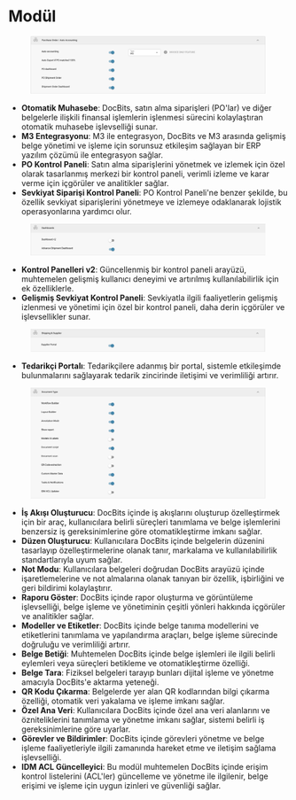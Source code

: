 # Modül

<figure><img src="../../../../.gitbook/assets/Bildschirmfoto 2024-05-04 um 15.57.42.png" alt=""><figcaption></figcaption></figure>

* **Otomatik Muhasebe**: DocBits, satın alma siparişleri (PO'lar) ve diğer belgelerle ilişkili finansal işlemlerin işlenmesi sürecini kolaylaştıran otomatik muhasebe işlevselliği sunar.
* **M3 Entegrasyonu**: M3 ile entegrasyon, DocBits ve M3 arasında gelişmiş belge yönetimi ve işleme için sorunsuz etkileşim sağlayan bir ERP yazılım çözümü ile entegrasyon sağlar.
* **PO Kontrol Paneli**: Satın alma siparişlerini yönetmek ve izlemek için özel olarak tasarlanmış merkezi bir kontrol paneli, verimli izleme ve karar verme için içgörüler ve analitikler sağlar.
* **Sevkiyat Siparişi Kontrol Paneli**: PO Kontrol Paneli'ne benzer şekilde, bu özellik sevkiyat siparişlerini yönetmeye ve izlemeye odaklanarak lojistik operasyonlarına yardımcı olur.

<figure><img src="../../../../.gitbook/assets/Bildschirmfoto 2024-05-04 um 15.57.52.png" alt=""><figcaption></figcaption></figure>

* **Kontrol Panelleri v2**: Güncellenmiş bir kontrol paneli arayüzü, muhtemelen gelişmiş kullanıcı deneyimi ve artırılmış kullanılabilirlik için ek özelliklerle.
* **Gelişmiş Sevkiyat Kontrol Paneli**: Sevkiyatla ilgili faaliyetlerin gelişmiş izlenmesi ve yönetimi için özel bir kontrol paneli, daha derin içgörüler ve işlevsellikler sunar.

<figure><img src="../../../../.gitbook/assets/Bildschirmfoto 2024-05-04 um 15.58.02.png" alt=""><figcaption></figcaption></figure>

* **Tedarikçi Portalı**: Tedarikçilere adanmış bir portal, sistemle etkileşimde bulunmalarını sağlayarak tedarik zincirinde iletişimi ve verimliliği artırır.

<figure><img src="../../../../.gitbook/assets/Bildschirmfoto 2024-05-04 um 15.58.17.png" alt=""><figcaption></figcaption></figure>

* **İş Akışı Oluşturucu**: DocBits içinde iş akışlarını oluşturup özelleştirmek için bir araç, kullanıcılara belirli süreçleri tanımlama ve belge işlemlerini benzersiz iş gereksinimlerine göre otomatikleştirme imkanı sağlar.
* **Düzen Oluşturucu**: Kullanıcılara DocBits içinde belgelerin düzenini tasarlayıp özelleştirmelerine olanak tanır, markalama ve kullanılabilirlik standartlarıyla uyum sağlar.
* **Not Modu**: Kullanıcılara belgeleri doğrudan DocBits arayüzü içinde işaretlemelerine ve not almalarına olanak tanıyan bir özellik, işbirliğini ve geri bildirimi kolaylaştırır.
* **Raporu Göster**: DocBits içinde rapor oluşturma ve görüntüleme işlevselliği, belge işleme ve yönetiminin çeşitli yönleri hakkında içgörüler ve analitikler sağlar.
* **Modeller ve Etiketler**: DocBits içinde belge tanıma modellerini ve etiketlerini tanımlama ve yapılandırma araçları, belge işleme sürecinde doğruluğu ve verimliliği artırır.
* **Belge Betiği**: Muhtemelen DocBits içinde belge işlemleri ile ilgili belirli eylemleri veya süreçleri betikleme ve otomatikleştirme özelliği.
* **Belge Tara**: Fiziksel belgeleri tarayıp bunları dijital işleme ve yönetme amacıyla DocBits'e aktarma yeteneği.
* **QR Kodu Çıkarma**: Belgelerde yer alan QR kodlarından bilgi çıkarma özelliği, otomatik veri yakalama ve işleme imkanı sağlar.
* **Özel Ana Veri**: Kullanıcılara DocBits içinde özel ana veri alanlarını ve özniteliklerini tanımlama ve yönetme imkanı sağlar, sistemi belirli iş gereksinimlerine göre uyarlar.
* **Görevler ve Bildirimler**: DocBits içinde görevleri yönetme ve belge işleme faaliyetleriyle ilgili zamanında hareket etme ve iletişim sağlama işlevselliği.
* **IDM ACL Güncelleyici**: Bu modül muhtemelen DocBits içinde erişim kontrol listelerini (ACL'ler) güncelleme ve yönetme ile ilgilenir, belge erişimi ve işleme için uygun izinleri ve güvenliği sağlar.
